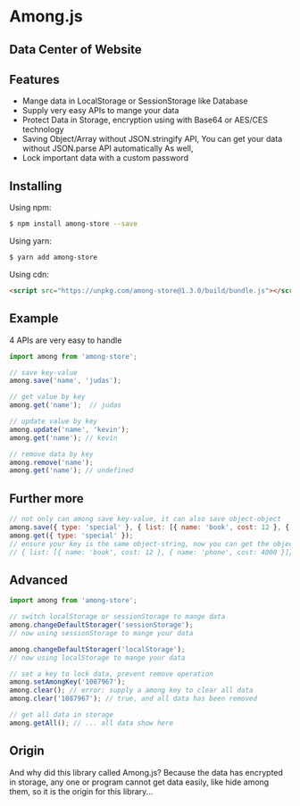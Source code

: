 # Among.js
## Data Center of Website
## Features

- Mange data in LocalStorage or SessionStorage like Database
- Supply very easy APIs to mange your data
- Protect Data in Storage, encryption using with Base64 or AES/CES technology
- Saving Object/Array without JSON.stringify API, You can get your data without JSON.parse API automatically As well, 
- Lock important data with a custom password

## Installing

Using npm:

```bash
$ npm install among-store --save
```

Using yarn:

```bash
$ yarn add among-store
```

Using cdn:

```html
<script src="https://unpkg.com/among-store@1.3.0/build/bundle.js"></script>
```

## Example
4 APIs are very easy to handle

```js
import among from 'among-store';

// save key-value
among.save('name', 'judas');

// get value by key
among.get('name');  // judas

// update value by key
among.update('name', 'kevin');
among.get('name'); // kevin

// remove data by key
among.remove('name');
among.get('name'); // undefined
```

## Further more
```js
// not only can among save key-value, it can also save object-object
among.save({ type: 'special' }, { list: [{ name: 'book', cost: 12 }, { name: 'phone', cost: 4000 }]});
among.get({ type: 'special' }); 
// ensure your key is the same object-string, now you can get the object saved before;
// { list: [{ name: 'book', cost: 12 }, { name: 'phone', cost: 4000 }]}
```

## Advanced

```js
import among from 'among-store';

// switch localStorage or sessionStorage to mange data
among.changeDefaultStorager('sessionStorage');
// now using sessionStorage to mange your data

among.changeDefaultStorager('localStorage');
// now using localStorage to mange your data

// set a key to lock data, prevent remove operation
among.setAmongKey('1087967');
among.clear(); // error: supply a among key to clear all data
among.clear('1087967'); // true, and all data has been removed

// get all data in storage
among.getAll(); // ... all data show here
```

## Origin
And why did this library called Among.js? Because the data has encrypted in storage, any one or program cannot 
get data easily, like hide among them, so it is the origin for this library...